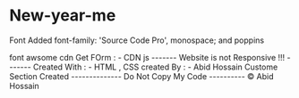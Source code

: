 # New-year-me
Font Added
font-family: 'Source Code Pro', monospace;
and poppins

font awsome cdn Get FOrm : - CDN js
------- Website is not Responsive !!! -------
Created With : - HTML , CSS 
created By : - Abid Hossain
Custome Section Created
--------------  Do Not Copy My Code ----------
© Abid Hossain

